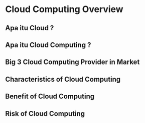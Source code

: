 # Cloud Computing Overview

## Apa itu Cloud ?

## Apa itu Cloud Computing ?

## Big 3 Cloud Computing Provider in Market

## Characteristics of Cloud Computing

## Benefit of Cloud Computing

## Risk of Cloud Computing
